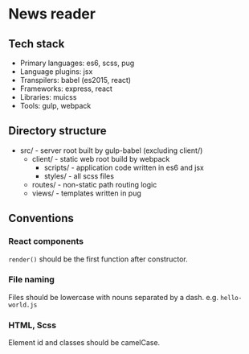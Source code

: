 # News reader

## Tech stack

- Primary languages: es6, scss, pug
- Language plugins: jsx
- Transpilers: babel (es2015, react)
- Frameworks: express, react
- Libraries: muicss
- Tools: gulp, webpack

## Directory structure

- src/ - server root built by gulp-babel (excluding client/)
  - client/ - static web root build by webpack
    - scripts/ - application code written in es6 and jsx
    - styles/ - all scss files
  - routes/ - non-static path routing logic
  - views/ - templates written in pug

## Conventions

### React components

`render()` should be the first function after constructor.

### File naming

Files should be lowercase with nouns separated by a dash.
e.g. `hello-world.js`

### HTML, Scss

Element id and classes should be camelCase.
